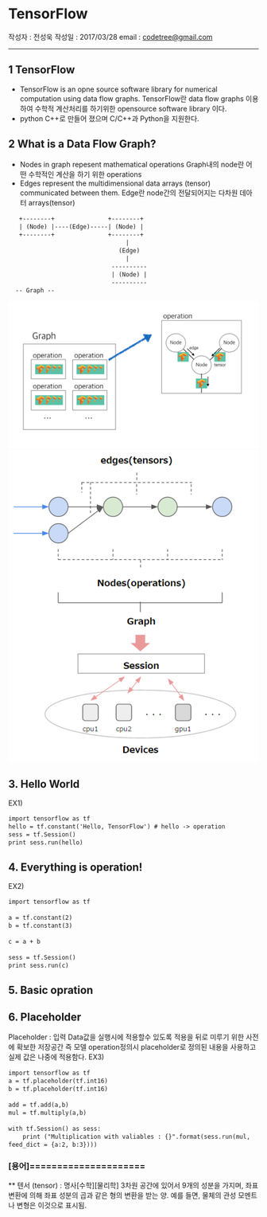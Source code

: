 # TensorFlow 
작성자 : 전성욱
작성일 : 2017/03/28
email : codetree@gmail.com

---

## 1 TensorFlow 
- TensorFlow is an opne source software library for numerical computation using data flow graphs.
  TensorFlow란 data flow graphs 이용하여 수학적 계산처리를 하기위한 opensource software library 이다.
- python 
  C++로 만들어 졌으며 C/C++과 Python을 지원한다.

## 2 What is a Data Flow Graph?

- Nodes in graph repesent mathematical operations
  Graph내의 node란 어떤 수학적인 계산을 하기 위한 operations
- Edges represent the multidimensional data arrays (tensor) communicated between them.
  Edge란 node간의 전달되어지는 다차원 데아터 arrays(tensor)

~~~
   +--------+               +--------+ 
   | (Node) |----(Edge)-----| (Node) |
   +--------+               +--------+
                                 |
                               (Edge)
                                 |
                             ---------- 
                             | (Node) |
                             ----------
  -- Graph --
~~~
![](images/graph_operation.png?raw=true)
![](images/22f25697-e54e-5928-defc-ea20cd077187.png?raw=true)

## 3. Hello World
EX1)
~~~
import tensorflow as tf
hello = tf.constant('Hello, TensorFlow') # hello -> operation
sess = tf.Session()
print sess.run(hello)
~~~

## 4. Everything is operation!
EX2)
~~~
import tensorflow as tf

a = tf.constant(2)
b = tf.constant(3)

c = a + b

sess = tf.Session()
print sess.run(c)
~~~ 

## 5. Basic opration
## 6. Placeholder
Placeholder : 입력 Data값을 실행시에 적용할수 있도록 적용을 뒤로 미루기 위한 사전에 확보한 저장공간
     즉 모델 operation정의시 placeholder로 정의된 내용을 사용하고 실제 값은 나중에 적용함다.
EX3)
~~~
import tensorflow as tf
a = tf.placeholder(tf.int16)
b = tf.placeholder(tf.int16)

add = tf.add(a,b)
mul = tf.multiply(a,b)

with tf.Session() as sess:
	print ("Multiplication with valiables : {}".format(sess.run(mul, feed_dict = {a:2, b:3})))
~~~
### [용어]=====================
** 텐서 (tensor) : 명사[수학][물리학]
3차원 공간에 있어서 9개의 성분을 가지며, 좌표 변환에 의해 좌표 성분의 곱과 같은 형의 변환을 받는 양. 예를 들면, 물체의 관성 모멘트나 변형은 이것으로 표시됨.